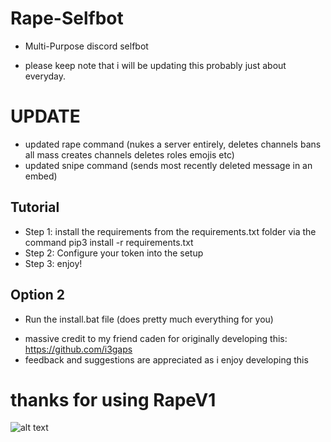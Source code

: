 # Rape-Selfbot
- Multi-Purpose discord selfbot
* please keep note that i will be updating this probably just about everyday.

# **UPDATE**
- updated rape command (nukes a server entirely, deletes channels bans all mass creates channels deletes roles emojis etc)
- updated snipe command (sends most recently deleted message in an embed)

## Tutorial
- Step 1: install the requirements from the requirements.txt folder via the command pip3 install -r requirements.txt
- Step 2: Configure your token into the setup 
- Step 3: enjoy!

## Option 2
- Run the install.bat file (does pretty much everything for you)


* massive credit to my friend caden for originally developing this: https://github.com/i3gaps
* feedback and suggestions are appreciated as i enjoy developing this
# thanks for using RapeV1

![alt text](https://media.discordapp.net/attachments/908254171814305792/908255447943897128/unknown.png?width=785&height=421)
